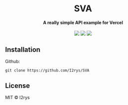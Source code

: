 
<h1 align="center">SVA</h1>
<h4 align="center">A really simple API example for Vercel</h4>
<p align="center">
	<a href="https://github.com/I2rys/SVA/blob/main/LICENSE"><img src="https://img.shields.io/github/license/I2rys/SVA?style=flat-square"></img></a>
	<a href="https://github.com/I2rys/SVA/issues"><img src="https://img.shields.io/github/issues/I2rys/SVA.svg"></img></a>
	<a href="https://nodejs.org/"><img src="https://img.shields.io/badge/-Nodejs-green?style=flat-square&logo=Node.js"></img></a>
</p>


## Installation
Github:

    git clone https://github.com/I2rys/SVA

## License
MIT © I2rys

